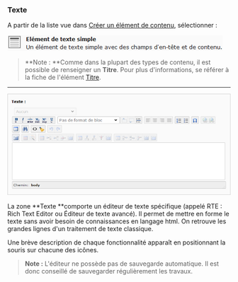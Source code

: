 ### Texte

A partir de la liste vue dans [Créer un élément de contenu](/types-de-contenu/creer-un-element-de-contenu.md), sélectionner :

![](/assets/add_content_texte.png)

> **Note : **Comme dans la plupart des types de contenu, il est possible de renseigner un **Titre**. Pour plus d'informations, se référer à la fiche de l'élément [Titre](/types-de-contenu/types-de-contenu/titre.md).

---

![](/assets/add_content_texte2.png)

La zone **Texte **comporte un éditeur de texte spécifique \(appelé RTE : Rich Text Editor ou Éditeur de texte avancé\). Il permet de mettre en forme le texte sans avoir besoin de connaissances en langage html. On retrouve les grandes lignes d'un traitement de texte classique.

Une brève description de chaque fonctionnalité apparaît en positionnant la souris sur chacune des icônes.

> **Note :** L'éditeur ne possède pas de sauvegarde automatique. Il est donc conseillé de sauvegarder régulièrement les travaux.



